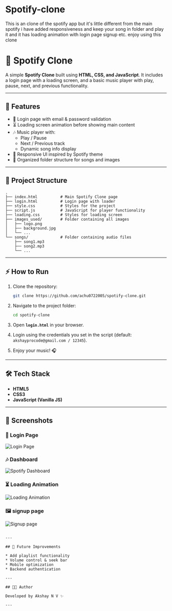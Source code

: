 # Spotify-clone
This is an clone of the spotify app but it's little different from the main spotify i have added responsiveness and keep your song in folder and play it and it has loading animation with login page signup etc.  enjoy using this clone
# 🎵 Spotify Clone

A simple **Spotify Clone** built using **HTML, CSS, and JavaScript**.
It includes a login page with a loading screen, and a basic music player with play, pause, next, and previous functionality.

---

## 🚀 Features

* 🔑 Login page with email & password validation
* ⏳ Loading screen animation before showing main content
* 🎶 Music player with:
  * Play / Pause
  * Next / Previous track
  * Dynamic song info display
* 🎨 Responsive UI inspired by Spotify theme
* 📂 Organized folder structure for songs and images

---

## 📂 Project Structure

```
.
├── index.html          # Main Spotify Clone page
├── login.html          # Login page with loader
├── style.css           # Styles for the project
├── script.js           # JavaScript for player functionality
├── loading.css         # Styles for loading screen
├── images_used/        # Folder containing all images
│   ├── logo.png
│   ├── background.jpg
│   └── ...
└── songs/              # Folder containing audio files
    ├── song1.mp3
    ├── song2.mp3
    └── ...
```

---

## ⚡ How to Run

1. Clone the repository:

   ```bash
   git clone https://github.com/achu0722005/spotify-clone.git
   ```

2. Navigate to the project folder:

   ```bash
   cd spotify-clone
   ```

3. Open **`login.html`** in your browser.

4. Login using the credentials you set in the script (default: `akshayprocode@gmail.com / 12345`).

5. Enjoy your music! 🎧

---

## 🛠️ Tech Stack

* **HTML5**
* **CSS3**
* **JavaScript (Vanilla JS)**

---

## 📸 Screenshots

### 🔑 Login Page  
![Login Page](spotify_clone/images_used/Spotify-login.png)  

### 🎶 Dashboard  
![Spotify Dashboard](spotify_clone/images_used/Spotify-dashboard.png)  

### ⏳ Loading Animation  
![Loading Animation](spotify_clone/images_used/spotify-loading.png)  

### 🖼️ signup page  
![Signup page](spotify_clone/images_used/signin.png)  
 
```

---

## 📌 Future Improvements

* Add playlist functionality
* Volume control & seek bar
* Mobile optimization
* Backend authentication

---

## 👨‍💻 Author

Developed by Akshay N V ✨

---

